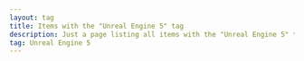 ```yaml
---
layout: tag
title: Items with the "Unreal Engine 5" tag
description: Just a page listing all items with the "Unreal Engine 5" tag
tag: Unreal Engine 5
---
```

